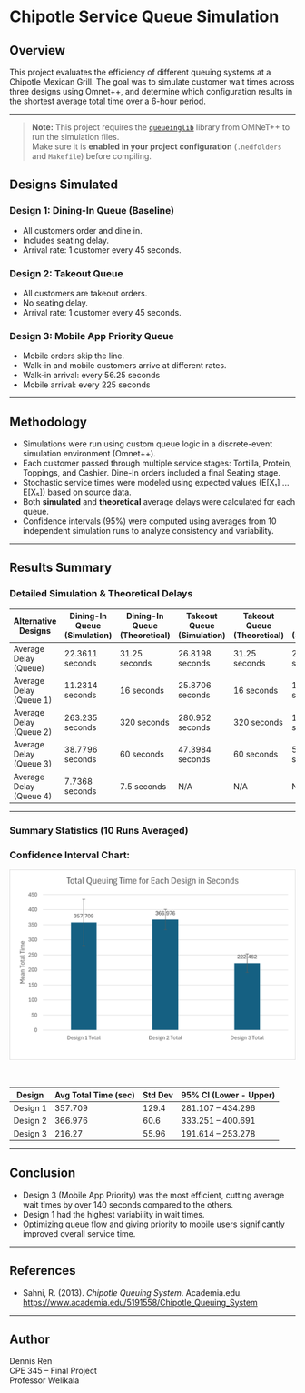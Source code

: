 # Chipotle Service Queue Simulation

## Overview

This project evaluates the efficiency of different queuing systems at a Chipotle Mexican Grill. The goal was to simulate customer wait times across three designs using Omnet++, and determine which configuration results in the shortest average total time over a 6-hour period.

---

>  **Note:** This project requires the [`queueinglib`](https://doc.omnetpp.org/omnetpp/manual/#sec:queueinglib) library from OMNeT++ to run the simulation files.  
> Make sure it is **enabled in your project configuration** (`.nedfolders` and `Makefile`) before compiling.

## Designs Simulated

### Design 1: Dining-In Queue (Baseline)
- All customers order and dine in.
- Includes seating delay.
- Arrival rate: 1 customer every 45 seconds.

### Design 2: Takeout Queue
- All customers are takeout orders.
- No seating delay.
- Arrival rate: 1 customer every 45 seconds.

### Design 3: Mobile App Priority Queue
- Mobile orders skip the line.
- Walk-in and mobile customers arrive at different rates.
- Walk-in arrival: every 56.25 seconds  
- Mobile arrival: every 225 seconds

---

## Methodology

- Simulations were run using custom queue logic in a discrete-event simulation environment (Omnet++).
- Each customer passed through multiple service stages: Tortilla, Protein, Toppings, and Cashier. Dine-In orders included a final Seating stage.
- Stochastic service times were modeled using expected values (E[X₁] ... E[X₅]) based on source data.
- Both **simulated** and **theoretical** average delays were calculated for each queue.
- Confidence intervals (95%) were computed using averages from 10 independent simulation runs to analyze consistency and variability.

---

## Results Summary

### Detailed Simulation & Theoretical Delays

| Alternative Designs        | Dining-In Queue (Simulation) | Dining-In Queue (Theoretical) | Takeout Queue (Simulation) | Takeout Queue (Theoretical) | Mobile Queue (Simulation) | Mobile Queue (Theoretical) |
|----------------------------|------------------------------|-------------------------------|-----------------------------|------------------------------|----------------------------|-----------------------------|
| Average Delay (Queue)      | 22.3611 seconds              | 31.25 seconds                 | 26.8198 seconds             | 31.25 seconds                | 23.4821 seconds            | 22.5 seconds                |
| Average Delay (Queue 1)    | 11.2314 seconds              | 16 seconds                    | 25.8706 seconds             | 16 seconds                   | 10.1423 seconds            | 11.25 seconds               |
| Average Delay (Queue 2)    | 263.235 seconds              | 320 seconds                   | 280.952 seconds             | 320 seconds                  | 119.875 seconds            | 89.28 seconds               |
| Average Delay (Queue 3)    | 38.7796 seconds              | 60 seconds                    | 47.3984 seconds             | 60 seconds                   | 58.0923 seconds            | 60 seconds                 |
| Average Delay (Queue 4)    | 7.7368 seconds               | 7.5 seconds                   | N/A                         | N/A                          | N/A                        | N/A                         |

---

### Summary Statistics (10 Runs Averaged)

<h3>Confidence Interval Chart: </h3>

<p align="left">
  <img src="https://github.com/Dennis3204/Chipotle-Queueing-System/blob/main/Confidence%20Interval%20Chart.png?raw=true" 
       alt="Confidence Interval Chart" 
       style="width: 600px;" />
</p>

<br>

| Design   | Avg Total Time (sec) | Std Dev | 95% CI (Lower - Upper) |
|----------|-----------------------|---------|--------------------------|
| Design 1 | 357.709               | 129.4   | 281.107 – 434.296       |
| Design 2 | 366.976               | 60.6    | 333.251 – 400.691       |
| Design 3 | 216.27                | 55.96   | 191.614 – 253.278       |



---

## Conclusion

- Design 3 (Mobile App Priority) was the most efficient, cutting average wait times by over 140 seconds compared to the others.
- Design 1 had the highest variability in wait times.
- Optimizing queue flow and giving priority to mobile users significantly improved overall service time.

---

## References

- Sahni, R. (2013). *Chipotle Queuing System*. Academia.edu.  
  https://www.academia.edu/5191558/Chipotle_Queuing_System

---

## Author

Dennis Ren  
CPE 345 – Final Project  
Professor Welikala
